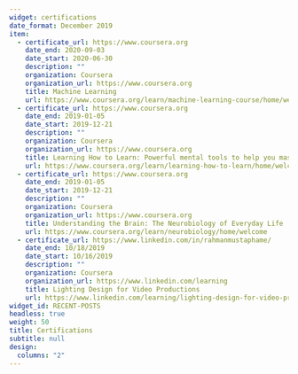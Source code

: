 ```yaml
---
widget: certifications
date_format: December 2019
item:
  - certificate_url: https://www.coursera.org
    date_end: 2020-09-03
    date_start: 2020-06-30
    description: ""
    organization: Coursera
    organization_url: https://www.coursera.org
    title: Machine Learning
    url: https://www.coursera.org/learn/machine-learning-course/home/welcome
  - certificate_url: https://www.coursera.org
    date_end: 2019-01-05
    date_start: 2019-12-21
    description: ""
    organization: Coursera
    organization_url: https://www.coursera.org
    title: Learning How to Learn: Powerful mental tools to help you master tough subjects
    url: https://www.coursera.org/learn/learning-how-to-learn/home/welcome
  - certificate_url: https://www.coursera.org
    date_end: 2019-01-05
    date_start: 2019-12-21
    description: ""
    organization: Coursera
    organization_url: https://www.coursera.org
    title: Understanding the Brain: The Neurobiology of Everyday Life
    url: https://www.coursera.org/learn/neurobiology/home/welcome
  - certificate_url: https://www.linkedin.com/in/rahmanmustaphame/
    date_end: 10/18/2019
    date_start: 10/16/2019
    description: ""
    organization: Coursera
    organization_url: https://www.linkedin.com/learning
    title: Lighting Design for Video Productions
    url: https://www.linkedin.com/learning/lighting-design-for-video-productions/welcome?autoplay=true&u=57690273
widget_id: RECENT-POSTS
headless: true
weight: 50
title: Certifications
subtitle: null
design:
  columns: "2"
---
```

